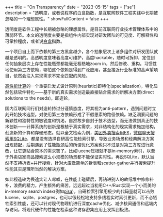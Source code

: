 +++
title = "On Transparency"
date = "2023-05-15"
tags = ["se"]
description = "透明度，或者说程序的白盒指数，是互联网软件工程实践中长期被忽略的一个理想属性。"
showFullContent = false
+++

透明度是软件工程中长期被忽略的理想属性，是目前互联网行业技术管理体系中的薄弱环节。本文的透明度主要是指组件内部实现对研发团队的可见度、可解释性和可掌控程度，或者说[白盒](https://en.wikipedia.org/wiki/White_box_(software_engineering))指数。

一个项目自上而下依赖的第三方黑盒越少，各个抽象层次上诸多组件对研发团队就越是透明的。高透明度意味着高度可维护，高度hackable，随时可拆卸，定位到任何抽象层次上存在性能瓶颈都能毫无桎梏地zoom in，然后修改、重构。习惯性地使用第三方依赖，哪怕这个依赖是得到广泛应用，甚至接近行业标准的高声望项目，依然会注入实现需求不完全匹配的风险。

[高性能计算](https://cmbbq.github.io/posts/hpc-heterogeneous-computing)的一个重要启发式设计原则(heuristic)即特化(specialization)，特化显然包括软件特化——基于新的真实需求创造最直接贴合需求的新解决方案(direct solutions to the needs)，即造轮。

国内互联网同行们对造轮持过分谨慎态度，将其视为anti-pattern，遇到问题时立刻开始技术选型，对使用第三方依赖形成了不假思索的路径依赖。缺乏洞察问题的新颖性和独特性的敏锐度和饥渴，自然故步自封于技术选型，而无法做到真正的技术创新——计算系统的创新是根植于真实需求，对非结构化的现实需求施加结构，创造新的计算和存储形态。就以全文检索为例，[美团外卖搜索用ES](https://tech.meituan.com/2022/11/17/elasicsearch-optimization-practice-based-on-run-length-encoding.html)，[微信聊天搜索用SQLite](https://zhuanlan.zhihu.com/p/608082104)，都是没有选择自研高性能检索引擎，导致业务场景和经典解决方案出现错配，后期遇到了性能瓶颈后的所谓优化方案也只不过是对第三方库进行魔改，让它更贴合原本的需求罢了。比如lucene压根就不是in-memory索引，以至于外卖店家商品搜索这么小规模的场景都不能保证实时性。再说SQLite，默认当然不支持拆表+并行搜索，针对大库做简单的拆表和scatter-gather并行搜索提升性能其实是理所当然的解决方案。

如此视造轮为畏途实让人唏嘘，在性能上碰壁后，再钻进别人的故纸堆中修修补补，浪费的精力，产生额外的痛苦，远远超过当初用C++/Rust实现一个小而美的in-memory search index(例如[pisa](https://github.com/pisa-engine/pisa))。自研检索引擎用极少的代码量就可以击败lucene、sqlite、postgres，也可以很轻松地支持多线程实时索引更新，而不必牺牲索引性能，还可以针对现代物理机进行深度cache优化、减少核间通信和远端内存访问，将现代硬件的性能在检索这种访存密集应用上发挥到极致。







